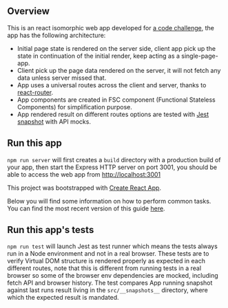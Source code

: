 ## Overview

This is an react isomorphic web app developed for [a code challenge](https://github.com/conde-nast-international/cnid-tech-tests#option-1), the app has the following architecture:

  * Initial page state is rendered on the server side, client app pick up the state in continuation of the initial render, keep acting as a single-page-app.
  * Client pick up the page data rendered on the server, it will not fetch any data unless server missed that.
  * App uses a universal routes across the client and server, thanks to [react-router](https://reacttraining.com/react-router/).
  * App components are created in FSC component (Functional Stateless Components) for simplification purpose.
  * App rendered result on different routes options are tested with [Jest snapshot](https://facebook.github.io/jest/docs/snapshot-testing.html) with API mocks.

## Run this app

`npm run server` will first creates a `build` directory with a production build of your app, then start the Express HTTP server on port 3001, you should be able to access the web app from [http://localhost:3001](http://localhost:3001)

This project was bootstrapped with [Create React App](https://github.com/facebookincubator/create-react-app).

Below you will find some information on how to perform common tasks.<br>
You can find the most recent version of this guide [here](https://github.com/facebookincubator/create-react-app/blob/master/packages/react-scripts/template/README.md).

## Run this app's tests

`npm run test` will launch Jest as test runner which means the tests always run in a Node environment and not in a real browser. These tests are to  verify Virtual DOM structure is rendered properly as expected in each different routes, note that this is different from running tests in a real browser so some of the browser env dependencies are mocked, including fetch API and browser history. The test compares App running snapshot against last runs result living in the `src/__snapshots__` directory, where which the expected result is mandated.

